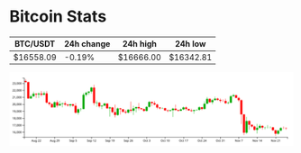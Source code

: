 # Bitcoin Stats

BTC/USDT|24h change|24h high|24h low|
|---|---|---|---|
|$16558.09|-0.19%|$16666.00|$16342.81|

<img src="./chart.svg">

